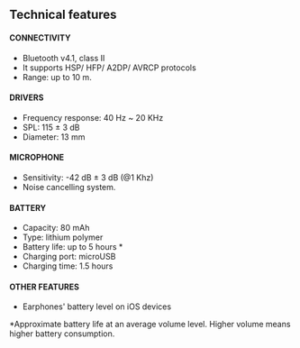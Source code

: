 ## Technical features

#### CONNECTIVITY
- Bluetooth v4.1, class II
- It supports HSP/ HFP/ A2DP/ AVRCP protocols 
- Range: up to 10 m.
 
#### DRIVERS
- Frequency response: 40 Hz ~ 20 KHz
- SPL: 115 ± 3 dB
- Diameter: 13 mm

#### MICROPHONE
- Sensitivity: -42 dB ± 3 dB (@1 Khz)
- Noise cancelling system.

#### BATTERY
- Capacity: 80 mAh
- Type: lithium polymer
- Battery life: up to 5 hours *
- Charging port: microUSB
- Charging time: 1.5 hours

#### OTHER FEATURES
- Earphones' battery level on iOS devices

*Approximate battery life at an average volume level. Higher volume means higher battery consumption.
